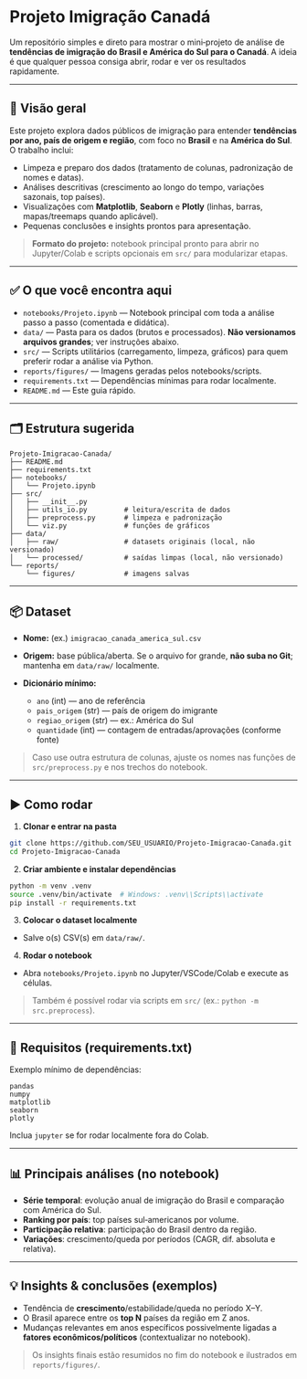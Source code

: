# Projeto Imigração Canadá

Um repositório simples e direto para mostrar o mini‑projeto de análise de **tendências de imigração do Brasil e América do Sul para o Canadá**. A ideia é que qualquer pessoa consiga abrir, rodar e ver os resultados rapidamente.

---

## 🔎 Visão geral

Este projeto explora dados públicos de imigração para entender **tendências por ano, país de origem e região**, com foco no **Brasil** e na **América do Sul**. O trabalho inclui:

* Limpeza e preparo dos dados (tratamento de colunas, padronização de nomes e datas).
* Análises descritivas (crescimento ao longo do tempo, variações sazonais, top países).
* Visualizações com **Matplotlib**, **Seaborn** e **Plotly** (linhas, barras, mapas/treemaps quando aplicável).
* Pequenas conclusões e insights prontos para apresentação.

> **Formato do projeto:** notebook principal pronto para abrir no Jupyter/Colab e scripts opcionais em `src/` para modularizar etapas.

---

## ✅ O que você encontra aqui

* `notebooks/Projeto.ipynb` — Notebook principal com toda a análise passo a passo (comentada e didática).
* `data/` — Pasta para os dados (brutos e processados). **Não versionamos arquivos grandes**; ver instruções abaixo.
* `src/` — Scripts utilitários (carregamento, limpeza, gráficos) para quem preferir rodar a análise via Python.
* `reports/figures/` — Imagens geradas pelos notebooks/scripts.
* `requirements.txt` — Dependências mínimas para rodar localmente.
* `README.md` — Este guia rápido.

---

## 🗂️ Estrutura sugerida

```
Projeto-Imigracao-Canada/
├── README.md
├── requirements.txt
├── notebooks/
│   └── Projeto.ipynb
├── src/
│   ├── __init__.py
│   ├── utils_io.py         # leitura/escrita de dados
│   ├── preprocess.py       # limpeza e padronização
│   └── viz.py              # funções de gráficos
├── data/
│   ├── raw/                # datasets originais (local, não versionado)
│   └── processed/          # saídas limpas (local, não versionado)
└── reports/
    └── figures/            # imagens salvas
```

---

## 📦 Dataset

* **Nome:** (ex.) `imigracao_canada_america_sul.csv`
* **Origem:** base pública/aberta. Se o arquivo for grande, **não suba no Git**; mantenha em `data/raw/` localmente.
* **Dicionário mínimo:**

  * `ano` (int) — ano de referência
  * `pais_origem` (str) — país de origem do imigrante
  * `regiao_origem` (str) — ex.: América do Sul
  * `quantidade` (int) — contagem de entradas/aprovações (conforme fonte)

> Caso use outra estrutura de colunas, ajuste os nomes nas funções de `src/preprocess.py` e nos trechos do notebook.

---

## ▶️ Como rodar

1. **Clonar e entrar na pasta**

```bash
git clone https://github.com/SEU_USUARIO/Projeto-Imigracao-Canada.git
cd Projeto-Imigracao-Canada
```

2. **Criar ambiente e instalar dependências**

```bash
python -m venv .venv
source .venv/bin/activate  # Windows: .venv\\Scripts\\activate
pip install -r requirements.txt
```

3. **Colocar o dataset localmente**

* Salve o(s) CSV(s) em `data/raw/`.

4. **Rodar o notebook**

* Abra `notebooks/Projeto.ipynb` no Jupyter/VSCode/Colab e execute as células.

> Também é possível rodar via scripts em `src/` (ex.: `python -m src.preprocess`).

---

## 🔧 Requisitos (requirements.txt)

Exemplo mínimo de dependências:

```
pandas
numpy
matplotlib
seaborn
plotly
```

Inclua `jupyter` se for rodar localmente fora do Colab.

---

## 📊 Principais análises (no notebook)

* **Série temporal**: evolução anual de imigração do Brasil e comparação com América do Sul.
* **Ranking por país**: top países sul‑americanos por volume.
* **Participação relativa**: participação do Brasil dentro da região.
* **Variações**: crescimento/queda por períodos (CAGR, dif. absoluta e relativa).

---

## 💡 Insights & conclusões (exemplos)

* Tendência de **crescimento**/estabilidade/queda no período X–Y.
* O Brasil aparece entre os **top N** países da região em Z anos.
* Mudanças relevantes em anos específicos possivelmente ligadas a **fatores econômicos/políticos** (contextualizar no notebook).

> Os insights finais estão resumidos no fim do notebook e ilustrados em `reports/figures/`.

